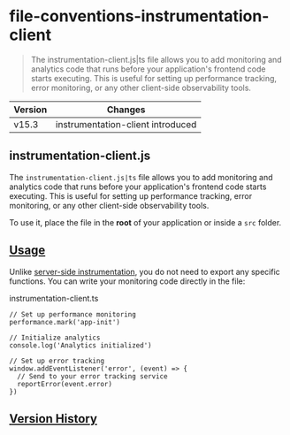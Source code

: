 # file-conventions-instrumentation-client

> The instrumentation-client.js|ts file allows you to add monitoring and analytics code that runs before your application's frontend code starts executing. This is useful for setting up performance tracking, error monitoring, or any other client-side observability tools.

| Version | Changes                           |
| ------- | --------------------------------- |
| v15.3   | instrumentation-client introduced |

## instrumentation-client.js

The `instrumentation-client.js|ts` file allows you to add monitoring and analytics code that runs before your application's frontend code starts executing. This is useful for setting up performance tracking, error monitoring, or any other client-side observability tools.

To use it, place the file in the **root** of your application or inside a `src` folder.

## [Usage](#usage)

Unlike [server-side instrumentation](/docs/app/guides/instrumentation), you do not need to export any specific functions. You can write your monitoring code directly in the file:

instrumentation-client.ts

    // Set up performance monitoring
    performance.mark('app-init')
     
    // Initialize analytics
    console.log('Analytics initialized')
     
    // Set up error tracking
    window.addEventListener('error', (event) => {
      // Send to your error tracking service
      reportError(event.error)
    })

## [Version History](#version-history)

